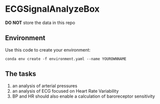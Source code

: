 # ECGSignalAnalyzeBox
**DO NOT** store the data in this repo
## Environment
Use this code to create your environment:
```
conda env create -f environment.yaml --name YOUROWNNAME
```
## The tasks
1. an analysis of arterial pressures
2. an analysis of ECG focused on Heart Rate Variability
3. BP and HR should also enable a calculation of baroreceptor sensitivity
